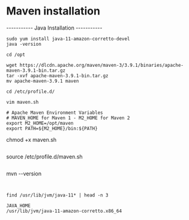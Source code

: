 # Maven installation
----------- Java Installation -----------
````
sudo yum install java-11-amazon-corretto-devel
java -version
````
````
cd /opt
````
````
wget https://dlcdn.apache.org/maven/maven-3/3.9.1/binaries/apache-maven-3.9.1-bin.tar.gz
tar -xvf apache-maven-3.9.1-bin.tar.gz
mv apache-maven-3.9.1 maven
````
````
cd /etc/profile.d/
````
````
vim maven.sh
````
```
# Apache Maven Environment Variables
# MAVEN_HOME for Maven 1 - M2_HOME for Maven 2
export M2_HOME=/opt/maven
export PATH=${M2_HOME}/bin:${PATH}

````
chmod +x maven.sh
````
````
source /etc/profile.d/maven.sh
````
````
mvn --version
````


find /usr/lib/jvm/java-11* | head -n 3

JAVA_HOME
/usr/lib/jvm/java-11-amazon-corretto.x86_64
